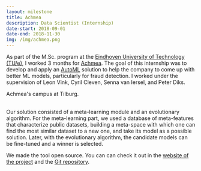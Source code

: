 ```yaml
---
layout: milestone
title: Achmea
description: Data Scientist (Internship)
date-start: 2018-09-01
date-end: 2018-11-30
img: /img/achmea.png
---
```


As part of the M.Sc. program at the <a href="http://www.tue.nl/en" target="_blank">Eindhoven University of Technology (TU/e)</a>, I worked 3 months for <a href="https://www.achmea.nl" target="_blank">Achmea</a>. The goal of this internship was to develop and apply an <a href="https://www.automl.org" target="_blank">AutoML</a> solution to help the company to come up with better ML models, particularly for fraud detection. I worked under the supervision of Leon Vink, Cyril Cleven, Senna van Iersel, and Peter Diks.

<div class="img_row">
	<img class="col three" src="{{ site.baseurl }}/img/pic-achmea-tilburg.jpg" alt="" title="Achmea's campus at Tilburg"/>
</div>
<div class="col three caption">
	Achmea's campus at Tilburg.
</div>

<br/>

Our solution consisted of a meta-learning module and an evolutionary algorithm.
For the meta-learning part, we used a database of meta-features that characterize public datasets, building a meta-space with which one can find the most similar dataset to a new one, and take its model as a possible solution. Later, with the evolutionary algorithm, the candidate models can be fine-tuned and a winner is selected. 

We made the tool open source. You can can check it out in the <a href="https://gomerudo.github.io/auto-ml/" target="_blank">website of the project</a> and the <a href="https://github.com/gomerudo/auto-ml" target="_blank">Git repository</a>.
